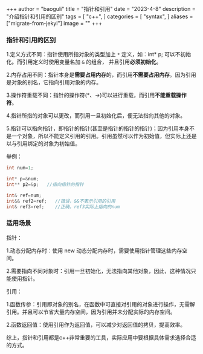 +++
author = "baoguli"
title = "指针和引用"
date = "2023-4-8"
description = "介绍指针和引用的区别"
tags = [
    "c++",
]
categories = [
    "syntax",
]
aliases = ["migrate-from-jekyl"]
image = ""
+++


### 指针和引用的区别

1.定义方式不同：指针使用所指对象的类型加上 ` * ` 定义，如：int* p; 可以不初始化。而引用定义时使用变量名加 ` & ` 的组合， 并且引用**必须初始化**。

2.内存占用不同：指针本身是**需要占用内存**的，而引用**不需要占用内存**。因为引用是对象的别名，它指向引用对象的内存。

3.操作符重载不同：指针的操作符(*、->)可以进行重载，而引用**不能重载操作符**。

4.指针所指的对象可以更改，而引用一旦初始化后，便无法指向其他的对象。

5.指针可以指向指针，即指针的指针(甚至是指针的指针的指针)；因为引用本身不是一个对象，所以不能定义引用的引用。引用虽然可以作为初始值，但实际上还是以与引用绑定的对象为初始值。

举例：

```C++
int num=1;

int* p=&num;
int** p2=&p;   //指向指针的指针

int& ref=num;
int&& ref2=ref;   //错误，&&不表示引用的引用
int& ref3=ref;    //正确，ref3实际上指向的num
```

### 适用场景

指针：

1.动态分配内存时：使用 new 动态分配内存时，需要使用指针管理这些内存空间。

2.需要指向不同对象时：引用一旦初始化，无法指向其他对象，因此，这种情况只能使用指针。

引用：

1.函数传参：引用即对象的别名，在函数中可直接对引用的对象进行操作，无需解引用。并且可以节省大量内存空间，因为引用并未分配实际的内存空间。

2.函数返回值：使用引用作为返回值，可以减少对返回值的拷贝，提高效率。


综上，指针和引用都是c++非常重要的工具，实际应用中要根据具体需求选择合适的方式。
